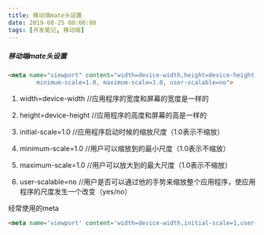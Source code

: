 ```yaml
---
title: 移动端mate头设置
date: 2019-08-25 00:00:00
tags: [开发笔记, 移动端]
---
```




#####   移动端mate头设置

```html
<meta name="viewport" content="width=device-width,height=device-height,initial-scale=1.0,
        minimum-scale=1.0, maximum-scale=1.0, user-scalable=no">
```

1. width=device-width     //应用程序的宽度和屏幕的宽度是一样的

2. height=device-height   //应用程序的高度和屏幕的高是一样的

3. initial-scale=1.0          //应用程序启动时候的缩放尺度（1.0表示不缩放）

4. minimum-scale=1.0     //用户可以缩放到的最小尺度（1.0表示不缩放）

5. maximum-scale=1.0    //用户可以放大到的最大尺度（1.0表示不缩放）

6. user-scalable=no        //用户是否可以通过他的手势来缩放整个应用程序，使应用程序的尺度发生一个改变（yes/no）

经常使用的meta

```html
<meta name='viewport' content='width=device-width,initial-scale=1,user-scale=no' />
```

